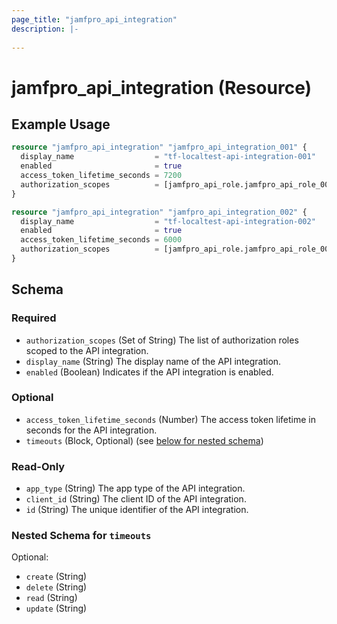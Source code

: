 ```yaml
---
page_title: "jamfpro_api_integration"
description: |-
  
---
```


# jamfpro_api_integration (Resource)


## Example Usage
```terraform
resource "jamfpro_api_integration" "jamfpro_api_integration_001" {
  display_name                  = "tf-localtest-api-integration-001"
  enabled                       = true
  access_token_lifetime_seconds = 7200
  authorization_scopes          = [jamfpro_api_role.jamfpro_api_role_001.display_name]
}

resource "jamfpro_api_integration" "jamfpro_api_integration_002" {
  display_name                  = "tf-localtest-api-integration-002"
  enabled                       = true
  access_token_lifetime_seconds = 6000
  authorization_scopes          = [jamfpro_api_role.jamfpro_api_role_002.display_name]
}
```

<!-- schema generated by tfplugindocs -->
## Schema

### Required

- `authorization_scopes` (Set of String) The list of authorization roles scoped to the API integration.
- `display_name` (String) The display name of the API integration.
- `enabled` (Boolean) Indicates if the API integration is enabled.

### Optional

- `access_token_lifetime_seconds` (Number) The access token lifetime in seconds for the API integration.
- `timeouts` (Block, Optional) (see [below for nested schema](#nestedblock--timeouts))

### Read-Only

- `app_type` (String) The app type of the API integration.
- `client_id` (String) The client ID of the API integration.
- `id` (String) The unique identifier of the API integration.

<a id="nestedblock--timeouts"></a>
### Nested Schema for `timeouts`

Optional:

- `create` (String)
- `delete` (String)
- `read` (String)
- `update` (String)